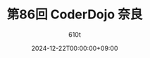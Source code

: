 ---
title: 第86回 CoderDojo 奈良
date: 2024-12-22T00:00:00+09:00
author: 610t
layout: post
permalink: /blog/no86-mutoh/
categories:
  - blog
tags:
  - report
---